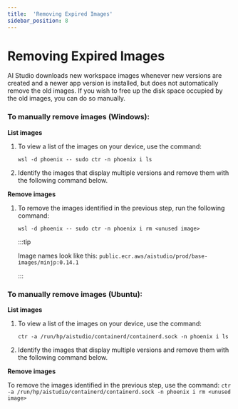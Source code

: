 ```yaml
---
title:  'Removing Expired Images'
sidebar_position: 8
---
```

# Removing Expired Images

AI Studio downloads new workspace images whenever new versions are created and a newer app version is installed, but does not automatically remove the old images. If you wish to free up the disk space occupied by the old images, you can do so manually. 

### To manually remove images (Windows):

**List images**

1. To view a list of the images on your device, use the command: 

    ```
    wsl -d phoenix -- sudo ctr -n phoenix i ls
    ```

2. Identify the images that display multiple versions and remove them with the following command below. 

**Remove images** 

1. To remove the images identified in the previous step, run the following command: 
    ```
    wsl -d phoenix -- sudo ctr -n phoenix i rm <unused image>
    ```

    :::tip

    Image names look like this: `public.ecr.aws/aistudio/prod/base-images/minjp:0.14.1`
    
    :::

### To manually remove images (Ubuntu):

**List images**

1. To view a list of the images on your device, use the command:

    ```
    ctr -a /run/hp/aistudio/containerd/containerd.sock -n phoenix i ls
    ```

2. Identify the images that display multiple versions and remove them with the following command below. 

**Remove images**

To remove the images identified in the previous step, use the command: 
    ```
    ctr -a /run/hp/aistudio/containerd/containerd.sock -n phoenix i rm <unused image>
    ``` 